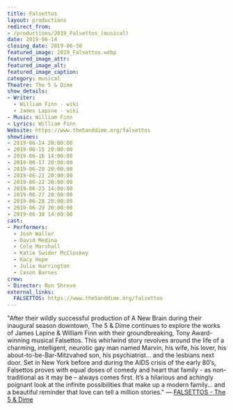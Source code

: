 ```yaml
---
title: Falsettos
layout: productions
redirect_from:
- /productions/2019_Falsettos_(musical)
date: 2019-06-14
closing_date: 2019-06-30
featured_image: 2019_Falsettos.webp
featured_image_attr:
featured_image_alt:
featured_image_caption:
category: musical
Theatre: The 5 & Dime
show_details:
- Writer: 
  - William Finn - wiki
  - James Lapine - wiki
- Music: William Finn
- Lyrics: William Finn
Website: https://www.the5anddime.org/falsettos
showtimes:
- 2019-06-14 20:00:00
- 2019-06-15 20:00:00
- 2019-06-16 14:00:00
- 2019-06-17 20:00:00
- 2019-06-20 20:00:00
- 2019-06-21 20:00:00
- 2019-06-22 20:00:00
- 2019-06-23 14:00:00
- 2019-06-27 20:00:00
- 2019-06-28 20:00:00
- 2019-06-29 20:00:00
- 2019-06-30 14:00:00
cast:
- Performers:
  - Josh Waller
  - David Medina
  - Cole Marshall
  - Katie Swider McCloskey
  - Kacy Hope
  - Julie Harrington
  - Cason Barnes
crew:
- Director: Ron Shreve
external_links:
  FALSETTOS: https://www.the5anddime.org/falsettos
---
```

"After their wildly successful production of A New Brain during their inaugural season downtown, The 5 & Dime continues to explore the works of James Lapine & William Finn with their groundbreaking, Tony Award-winning musical Falsettos. This whirlwind story revolves around the life of a charming, intelligent, neurotic gay man named Marvin, his wife, his lover, his about-to-be-Bar-Mitzvahed son, his psychiatrist… and the lesbians next door. Set in New York before and during the AIDS crisis of the early 80’s, Falsettos proves with equal doses of comedy and heart that family - as non-traditional as it may be – always comes first. It’s a hilarious and achingly poignant look at the infinite possibilities that make up a modern family… and a beautiful reminder that love can tell a million stories." — [FALSETTOS - The 5 & Dime](https://www.the5anddime.org/falsettos)
